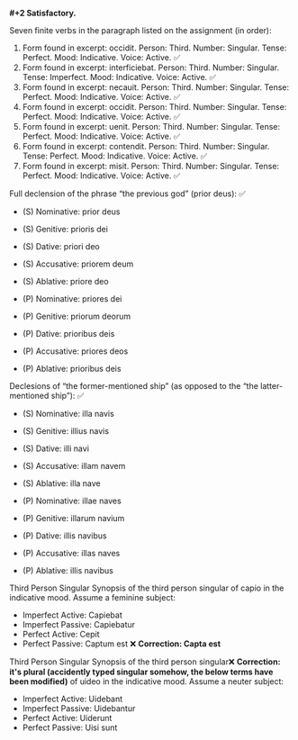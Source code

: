 **#+2 Satisfactory.**

Seven finite verbs in the paragraph listed on the assignment (in order):
1. Form found in excerpt: occidit. Person: Third. Number: Singular. Tense: Perfect. Mood: Indicative. Voice: Active. ✅
2. Form found in excerpt: interficiebat. Person: Third. Number: Singular. Tense: Imperfect. Mood: Indicative. Voice: Active. ✅
3. Form found in excerpt: necauit. Person: Third. Number: Singular. Tense: Perfect. Mood: Indicative. Voice: Active. ✅
4. Form found in excerpt: occidit. Person: Third. Number: Singular. Tense: Perfect. Mood: Indicative. Voice: Active. ✅
5. Form found in excerpt: uenit. Person: Third. Number: Singular. Tense: Perfect. Mood: Indicative. Voice: Active. ✅
6. Form found in excerpt: contendit. Person: Third. Number: Singular. Tense: Perfect. Mood: Indicative. Voice: Active. ✅
7. Form found in excerpt: misit. Person: Third. Number: Singular. Tense: Perfect. Mood: Indicative. Voice: Active. ✅


Full declension of the phrase “the previous god” (prior deus): ✅
- (S) Nominative: prior deus
- (S) Genitive: prioris dei
- (S) Dative: priori deo
- (S) Accusative: priorem deum
- (S) Ablative: priore deo

- (P) Nominative: priores dei
- (P) Genitive: priorum deorum
- (P) Dative: prioribus deis
- (P) Accusative: priores deos
- (P) Ablative: prioribus deis

 Declesions of “the former-mentioned ship” (as opposed to the “the latter-mentioned ship”): ✅
- (S) Nominative: illa navis 
- (S) Genitive: illius navis
- (S) Dative: illi navi
- (S) Accusative: illam navem
- (S) Ablative: illa nave

- (P) Nominative: illae naves
- (P) Genitive: illarum navium
- (P) Dative: illis navibus
- (P) Accusative: illas naves
- (P) Ablative: illis navibus

Third Person Singular Synopsis of the third person singular of capio in the indicative mood. Assume a feminine subject: 
- Imperfect Active: Capiebat
- Imperfect Passive: Capiebatur
- Perfect Active: Cepit
- Perfect Passive: Captum est ❌ **Correction: Capta est**

Third Person Singular Synopsis of the third person singular❌ **Correction: it's plural (accidently typed singular somehow, the below terms have been modified)** of uideo in the indicative mood. Assume a neuter subject:
- Imperfect Active: Uidebant
- Imperfect Passive: Uidebantur
- Perfect Active: Uiderunt
- Perfect Passive: Uisi sunt 
